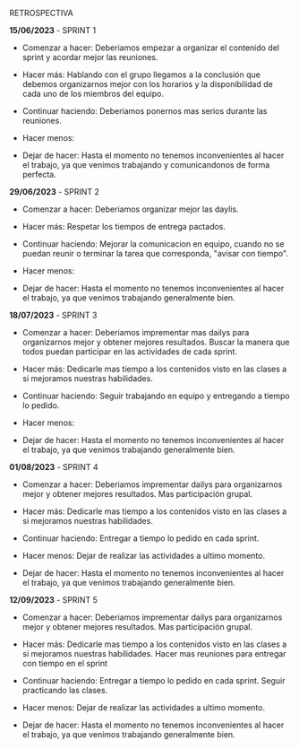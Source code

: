 RETROSPECTIVA

**15/06/2023** - SPRINT 1

- Comenzar a hacer: Deberiamos empezar a organizar el contenido del sprint y acordar mejor las reuniones.

- Hacer más: Hablando con el grupo llegamos a la conclusión que debemos organizarnos mejor con los horarios y la disponibilidad de cada uno de los miembros del equipo.

- Continuar haciendo: Deberiamos ponernos mas serios durante las reuniones.

- Hacer menos:

- Dejar de hacer: Hasta el momento no tenemos inconvenientes al hacer el trabajo, ya que venimos trabajando y comunicandonos de forma perfecta.

**29/06/2023** - SPRINT 2

- Comenzar a hacer: Deberiamos organizar mejor las daylis.

- Hacer más: Respetar los tiempos de entrega pactados.

- Continuar haciendo: Mejorar la comunicacion en equipo, cuando no se puedan reunir o terminar la tarea que corresponda, "avisar con tiempo".

- Hacer menos:

- Dejar de hacer: Hasta el momento no tenemos inconvenientes al hacer el trabajo, ya que venimos trabajando generalmente bien. 

**18/07/2023** - SPRINT 3

- Comenzar a hacer: Deberiamos imprementar mas dailys para organizarnos mejor y obtener mejores resultados. Buscar la manera que todos puedan participar en las actividades de cada sprint.

- Hacer más: Dedicarle mas tiempo a los contenidos visto en las clases a si mejoramos nuestras habilidades.

- Continuar haciendo: Seguir trabajando en equipo y entregando a tiempo lo pedido. 

- Hacer menos: 

- Dejar de hacer: Hasta el momento no tenemos inconvenientes al hacer el trabajo, ya que venimos trabajando generalmente bien.

**01/08/2023** - SPRINT 4

- Comenzar a hacer: Deberiamos imprementar dailys para organizarnos mejor y obtener mejores resultados. Mas participación grupal.

- Hacer más: Dedicarle mas tiempo a los contenidos visto en las clases a si mejoramos nuestras habilidades.

- Continuar haciendo: Entregar a tiempo lo pedido en cada sprint.

- Hacer menos: Dejar de realizar las actividades a ultimo momento. 

- Dejar de hacer: Hasta el momento no tenemos inconvenientes al hacer el trabajo, ya que venimos trabajando generalmente bien.


**12/09/2023** - SPRINT 5

- Comenzar a hacer: Deberiamos imprementar dailys para organizarnos mejor y obtener mejores resultados. Mas participación grupal.

- Hacer más: Dedicarle mas tiempo a los contenidos visto en las clases a si mejoramos nuestras habilidades. Hacer mas reuniones para entregar con tiempo en el sprint

- Continuar haciendo: Entregar a tiempo lo pedido en cada sprint. Seguir practicando las clases.

- Hacer menos:  Dejar de realizar las actividades a ultimo momento.

- Dejar de hacer: Hasta el momento no tenemos inconvenientes al hacer el trabajo, ya que venimos trabajando generalmente bien.
